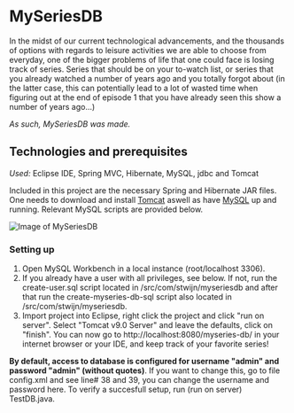 # MySeriesDB

In the midst of our current technological advancements, and the thousands of options with regards to leisure activities we are able to choose from everyday, one of the bigger problems of life that one could face is losing track of series. Series that should be on your to-watch list, or series that you already watched a number of years ago and you totally forgot about (in the latter case, this can potentially lead to a lot of wasted time when figuring out at the end of episode 1 that you have already seen this show a number of years ago...)

*As such, MySeriesDB was made.*

## Technologies and prerequisites
*Used:* Eclipse IDE, Spring MVC, Hibernate, MySQL, jdbc and Tomcat

Included in this project are the necessary Spring and Hibernate JAR files. One needs to download and install [Tomcat](http://tomcat.apache.org/) aswell as have [MySQL](https://dev.mysql.com/downloads/mysql/) up and running. Relevant MySQL scripts are provided below.


![Image of MySeriesDB](https://i.imgur.com/lwKFNuQ.png)

### Setting up

1. Open MySQL Workbench in a local instance (root/localhost 3306). 
2. If you already have a user with all privileges, see below.  If not, run the create-user.sql script located in /src/com/stwijn/myseriesdb and after that run the create-myseries-db-sql script also located in /src/com/stwijn/myseriesdb. 
3. Import project into Eclipse, right click the project and click "run on server". Select "Tomcat v9.0 Server" and leave the defaults, click on "finish".
You can now go to http://localhost:8080/myseries-db/ in your internet browser or your IDE, and keep track of your favorite series!


**By default, access to database is configured for username "admin" and password "admin" (without quotes)**. If you want to change this, go to file config.xml and see line# 38 and 39, you can change the username and password here. To verify a succesfull setup, run (run on server) TestDB.java. 


